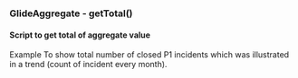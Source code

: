 ### GlideAggregate - getTotal()

#### Script to get total of aggregate value

Example
To show total number of closed P1 incidents which was illustrated in a trend (count of incident every month).
